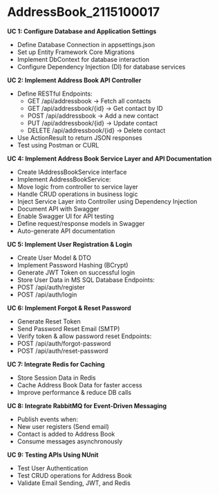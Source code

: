 # AddressBook_2115100017
**UC 1: Configure Database and Application Settings**
 - Define Database Connection in appsettings.json
 - Set up Entity Framework Core Migrations
 - Implement DbContext for database interaction
 - Configure Dependency Injection (DI) for database services

**UC 2: Implement Address Book API Controller**
 - Define RESTful Endpoints: 
   - GET /api/addressbook → Fetch all contacts
   - GET /api/addressbook/{id} → Get contact by ID
   - POST /api/addressbook → Add a new contact
   - PUT /api/addressbook/{id} → Update contact
   - DELETE /api/addressbook/{id} → Delete contact
 - Use ActionResult<T> to return JSON responses
 - Test using Postman or CURL

**UC 4: Implement Address Book Service Layer and API Documentation**
 - Create IAddressBookService interface
 - Implement AddressBookService: 
 - Move logic from controller to service layer
 - Handle CRUD operations in business logic
 - Inject Service Layer into Controller using Dependency Injection
 -  Document API with Swagger
 - Enable Swagger UI for API testing
 - Define request/response models in Swagger
 - Auto-generate API documentation

**UC 5: Implement User Registration & Login**
 - Create User Model & DTO
 - Implement Password Hashing (BCrypt)
 - Generate JWT Token on successful login
 - Store User Data in MS SQL Database Endpoints: 
  - POST /api/auth/register
  - POST /api/auth/login

**UC 6: Implement Forgot & Reset Password**
 - Generate Reset Token
 - Send Password Reset Email (SMTP)
 - Verify token & allow password reset Endpoints: 
  - POST /api/auth/forgot-password
  - POST /api/auth/reset-password

**UC 7: Integrate Redis for Caching**
 - Store  Session Data in Redis
 - Cache Address Book Data for faster access
 - Improve performance & reduce DB calls

**UC 8: Integrate RabbitMQ for Event-Driven Messaging**
 - Publish events when: 
 - New user registers (Send email)
 - Contact is added to Address Book
 - Consume messages asynchronously

**UC 9: Testing APIs Using NUnit**
 - Test User Authentication
 - Test CRUD operations for Address Book
 - Validate Email Sending, JWT, and Redis
